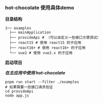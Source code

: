 ### hot-chocolate 使用具体demo

**目录结构**
```shell
├── examples
  ├── mainApplication
  ├── provideApi # （可以自定义一些接口方便调试）
  ├── react15 # 使用 react15 的子应用
  ├── react16+ # 使用 react16+ 的子应用
  └── vue2 # 使用 vue2.x 的子应用
```
**启动项目**

***在主应用中使用 hot-chocolate***
```shell
pnpm run start --filter ./examples
# 如果需要一些接口请求验证
cd provideApi
node app.js
```





